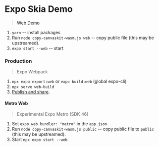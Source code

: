 # Expo Skia Demo

> [Web Demo](https://expo-skia.netlify.app/)

1. `yarn` -- install packages
2. Run `node copy-canvaskit-wasm.js web` -- copy public file (this may be upstreamed).
3. `expo start --web` -- start

### Production

> Expo Webpack

1. `npx expo export:web` or `expo build:web` (global expo-cli)
2. `npx serve web-build`
3. [Publish and share](https://docs.expo.dev/distribution/publishing-websites/).

#### Metro Web

> Experimental Expo Metro (SDK 46)

1. Set `expo.web.bundler: "metro"` in the `app.json`
2. Run `node copy-canvaskit-wasm.js public` -- copy public file to `public` (this may be upstreamed).
3. Start `npx expo start --web`
